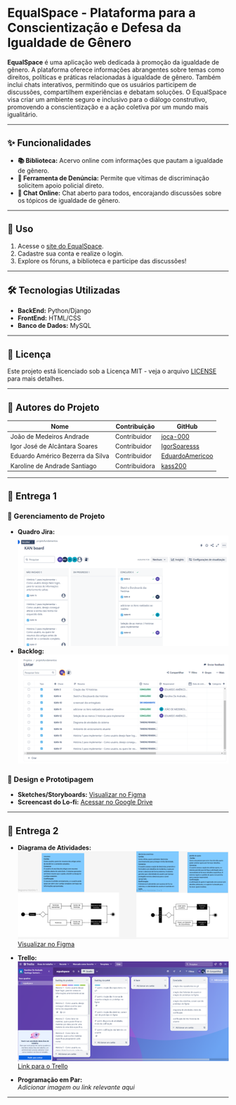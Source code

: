 # EqualSpace - Plataforma para a Conscientização e Defesa da Igualdade de Gênero

**EqualSpace** é uma aplicação web dedicada à promoção da igualdade de gênero. A plataforma oferece informações abrangentes sobre temas como direitos, políticas e práticas relacionadas à igualdade de gênero. Também inclui chats interativos, permitindo que os usuários participem de discussões, compartilhem experiências e debatam soluções. O EqualSpace visa criar um ambiente seguro e inclusivo para o diálogo construtivo, promovendo a conscientização e a ação coletiva por um mundo mais igualitário.

---

## ✨ Funcionalidades

- **📚 Biblioteca:** Acervo online com informações que pautam a igualdade de gênero.
- **🚨 Ferramenta de Denúncia:** Permite que vítimas de discriminação solicitem apoio policial direto.
- **💬 Chat Online:** Chat aberto para todos, encorajando discussões sobre os tópicos de igualdade de gênero.

---

## 🚀 Uso

1. Acesse o [site do EqualSpace](#).
2. Cadastre sua conta e realize o login.
3. Explore os fóruns, a biblioteca e participe das discussões!

---

## 🛠️ Tecnologias Utilizadas

- **BackEnd:** Python/Django
- **FrontEnd:** HTML/CSS
- **Banco de Dados:** MySQL

---

## 📜 Licença

Este projeto está licenciado sob a Licença MIT - veja o arquivo [LICENSE](LICENSE) para mais detalhes.

---

## 👥 Autores do Projeto

| Nome                           | Contribuição   | GitHub                                         |
|--------------------------------|----------------|------------------------------------------------|
| João de Medeiros Andrade       | Contribuidor   | [joca-000](https://github.com/joca-000)        |
| Igor José de Alcântara Soares  | Contribuidor   | [IgorSoaresss](https://github.com/IgorSoaresss)|
| Eduardo Américo Bezerra da Silva | Contribuidor | [EduardoAmericoo](https://github.com/EduardoAmericoo) |
| Karoline de Andrade Santiago   | Contribuidora  | [kass200](https://github.com/kass200)          |

---

## 📂 Entrega 1

### 🔄 Gerenciamento de Projeto

- **Quadro Jira:**\
  ![KanBoard](imagens/Kan%20Board%20Jira.png)
- **Backlog:**\
  ![Backlog](imagens/Backlog%20Jira.png)

### 🎨 Design e Prototipagem

- **Sketches/Storyboards:** [Visualizar no Figma](https://www.figma.com/design/ZO84OXh7OwcOCs1hULaQJt/Untitled?node-id=0-1&node-type=CANVAS&t=nfoZZqEfO8grmmnM-0)
- **Screencast do Lo-fi:** [Acessar no Google Drive](https://drive.google.com/drive/folders/0AAQJ6etTcvP9Uk9PVA)

---
## 📂 Entrega 2

- **Diagrama de Atividades:**\
  ![Diagrama](imagens/Diagrama_Atividades.png)\
  [Visualizar no Figma](https://www.figma.com/design/mIlrMwZlRQGVk2sKH0f8dd/Diagrama-de-atividades---Hist%C3%B3ria-3?node-id=0-1&node-type=canvas&t=z12aPCnwxuJEGVA9-0)

- **Trello:**\
  ![Trello](imagens/Captura%20de%20tela%202024-10-21%20200420.png)\
  [Link para o Trello](https://trello.com/invite/b/6716a746cd4fb3d536346e89/ATTI93e179592852d1de168cf6e6a03e0842BBBAB2BD/equalspace)

- **Programação em Par:**\
  _Adicionar imagem ou link relevante aqui_

---
